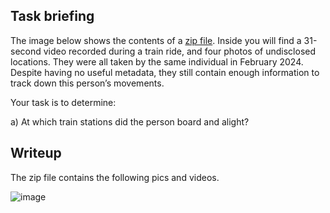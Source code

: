 ## Task briefing
The image below shows the contents of a [zip file](osintexercise026.zip). Inside you will find a 31-second video recorded during a train ride, and four photos of undisclosed locations. They were all taken by the same individual in February 2024. Despite having no useful metadata, they still contain enough information to track down this person’s movements.

Your task is to determine:


a) At which train stations did the person board and alight?

## Writeup 
The zip file contains the following pics and videos.

![image](https://github.com/AKripper/COPS-CSOC/assets/167231621/7924ceae-7e0b-4b2f-802c-eebf2b49337a)


